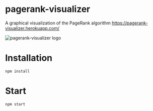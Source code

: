 # pagerank-visualizer
A graphical visualization of the PageRank algorithm
https://pagerank-visualizer.herokuapp.com/

![pagerank-visualizer logo](https://i.imgur.com/Bp6SfQz.png)

# Installation
```
npm install
```

# Start
```
npm start
```
